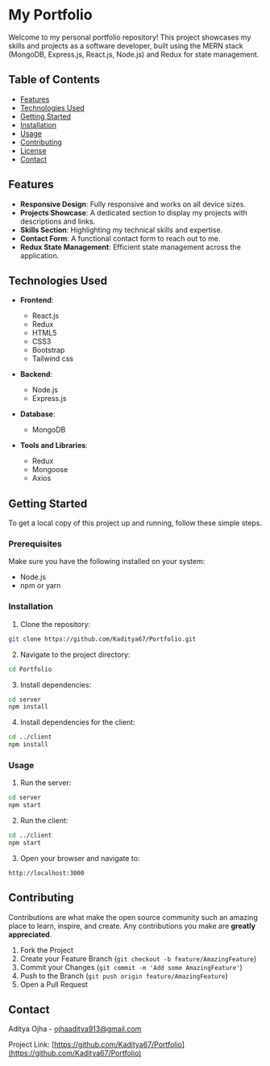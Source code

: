 # My Portfolio

Welcome to my personal portfolio repository! This project showcases my skills and projects as a software developer, built using the MERN stack (MongoDB, Express.js, React.js, Node.js) and Redux for state management.

## Table of Contents

- [Features](#features)
- [Technologies Used](#technologies-used)
- [Getting Started](#getting-started)
- [Installation](#installation)
- [Usage](#usage)
- [Contributing](#contributing)
- [License](#license)
- [Contact](#contact)

## Features

- **Responsive Design**: Fully responsive and works on all device sizes.
- **Projects Showcase**: A dedicated section to display my projects with descriptions and links.
- **Skills Section**: Highlighting my technical skills and expertise.
- **Contact Form**: A functional contact form to reach out to me.
- **Redux State Management**: Efficient state management across the application.

## Technologies Used

- **Frontend**:
  - React.js
  - Redux
  - HTML5
  - CSS3
  - Bootstrap
  - Tailwind css

- **Backend**:
  - Node.js
  - Express.js

- **Database**:
  - MongoDB

- **Tools and Libraries**:
  - Redux 
  - Mongoose
  - Axios

## Getting Started

To get a local copy of this project up and running, follow these simple steps.

### Prerequisites

Make sure you have the following installed on your system:

- Node.js
- npm or yarn

### Installation

1. Clone the repository:

```sh
git clone https://github.com/Kaditya67/Portfolio.git
```

2. Navigate to the project directory:

```sh
cd Portfolio
```

3. Install dependencies:

```sh
cd server
npm install
```

4. Install dependencies for the client:

```sh
cd ../client
npm install
```

### Usage

1. Run the server:

```sh
cd server
npm start
```

2. Run the client:

```sh
cd ../client
npm start
```

3. Open your browser and navigate to:

```
http://localhost:3000
```

## Contributing

Contributions are what make the open source community such an amazing place to learn, inspire, and create. Any contributions you make are **greatly appreciated**.

1. Fork the Project
2. Create your Feature Branch (`git checkout -b feature/AmazingFeature`)
3. Commit your Changes (`git commit -m 'Add some AmazingFeature'`)
4. Push to the Branch (`git push origin feature/AmazingFeature`)
5. Open a Pull Request

## Contact

Aditya Ojha - [ojhaaditya913@gmail.com](mailto:ojhaaditya913@gmail.com.com)

Project Link: [https://github.com/Kaditya67/Portfolio](https://github.com/Kaditya67/Portfolio)
